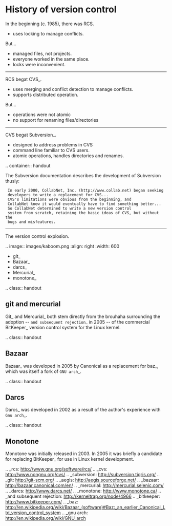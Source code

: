 History of version control
==========================

In the beginning (c. 1985), there was RCS.

- uses locking to manage conflicts.

But...

- managed files, not projects.
- everyone worked in the same place.
- locks were inconvenient.

----

RCS begat CVS_.

- uses merging and conflict detection to manage conflicts.
- supports distributed operation.

But...

- operations were not atomic
- no support for renaming files/directories

----

CVS begat Subversion_.

- designed to address problems in CVS
- command line familiar to CVS users.
- atomic operations, handles directories and renames.

.. container:: handout

   The Subversion documentation describes the development of Subversion
   thusly:

     In early 2000, CollabNet, Inc. (http://www.collab.net) began seeking
     developers to write a replacement for CVS...
     CVS's limitations were obvious from the beginning, and
     CollabNet knew it would eventually have to find something better...
     So CollabNet determined to write a new version control
     system from scratch, retaining the basic ideas of CVS, but without the
     bugs and misfeatures.

----

The version control explosion.

.. image:: images/kaboom.png
   :align: right
   :width: 600

- git_
- Bazaar_
- darcs_
- Mercurial_
- monotone_

.. class:: handout

git and mercurial
-----------------

Git_ and Mercurial_ both stem directly from the brouhaha surrounding the
adoption -- `and subsequent rejection`_ in 2005 -- of the commercial
BitKeeper_ version control system for the Linux kernel.

.. class:: handout

Bazaar
------

Bazaar_ was developed in 2005 by Canonical as a replacement for baz_, which
was itself a fork of `GNU arch`_.

.. class:: handout

Darcs
-----

Darcs_ was developed in 2002 as a result of the author's experience with
`Gnu arch`_.

.. class:: handout

Monotone
--------

Monotone was initially released in 2003.  In 2005 it was briefly a
candidate for replacing BitKeeper_ for use in Linux kernel development.

.. _rcs: http://www.gnu.org/software/rcs/
.. _cvs: http://www.nongnu.org/cvs/
.. _subversion: http://subversion.tigris.org/
.. _git: http://git-scm.org/
.. _aegis: http://aegis.sourceforge.net/
.. _bazaar: http://bazaar.canonical.com/en/
.. _mercurial: http://mercurial.selenic.com/
.. _darcs: http://www.darcs.net/
.. _monotone: http://www.monotone.ca/
.. _and subsequent rejection: http://kerneltrap.org/node/4966
.. _bitkeeper: http://www.bitkeeper.com/
.. _baz: http://en.wikipedia.org/wiki/Bazaar_(software)#Baz:_an_earlier_Canonical_Ltd_version_control_system
.. _gnu arch: http://en.wikipedia.org/wiki/GNU_arch

